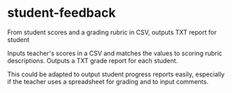 # student-feedback
From student scores and a grading rubric in CSV, outputs TXT report for student

Inputs teacher's scores in a CSV and matches the values to scoring rubric descriptions.
Outputs a TXT grade report for each student.

This could be adapted to output student progress reports easily,
especially if the teacher uses a spreadsheet for grading and to input comments.
